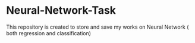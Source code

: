 # Neural-Network-Task
This repository is created to store and save my works on Neural Network ( both regression and classification)

